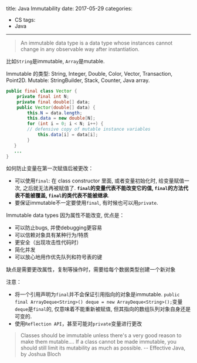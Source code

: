title: Java Immutability
date: 2017-05-29
categories:
- CS
tags:
- Java
---
> An immutable data type is a data type whose instances cannot change in any observable way after instantiation.

比如`String`是immutable, `Array`是mutable.

Immutable 的类型: String, Integer, Double, Color, Vector, Transaction, Point2D.
Mutable: StringBuilder, Stack, Counter, Java array.
<!-- more -->
```java
public final class Vector {
    private final int N;
    private final double[] data;
    public Vector(double[] data) {
        this.N = data.length;
        this.data = new double[N];
        for (int i = 0; i < N; i++) {
        // defensive copy of mutable instance variables
            this.data[i] = data[i];
        }
   }
   ...
}
```
如何防止变量在第一次赋值后被更改：
* 可以使用`final`: 在 class constructor 里面, 或者变量初始化时, 给变量赋值一次, 之后就无法再被赋值了. **`final`的变量代表不能改变它的值, `final`的方法代表不能被覆盖, `final`的类代表不能被继承**.
* 要保证immutable不一定要使用`final`, 有时候也可以用`private`.

Immutable data types 因为属性不能改变, 优点是：
* 可以防止bugs, 并使debugging更容易
* 可以信赖对象具有某种行为/特质
* 更安全（出现攻击性代码时）
* 简化并发
* 可以放心地用作优先队列和符号表的键

缺点是需要更改属性，复制等操作时，需要给每个数据类型创建一个新对象

注意：
* 将一个引用声明为`final`并不会保证引用指向的对象是immutable. `public final ArrayDeque<String>() deque = new ArrayDeque<String>();`变量`deque`是`final`的, 仅意味着不能重新被赋值, 但其指向的数组队列对象自身还是可变的.
* 使用`Reflection API`，甚至可能对`private`变量进行更改

> Classes should be immutable unless there's a very good reason to make them mutable....  If a class cannot be made immutable, you should still limit its mutability as much as possible.
-- Effective Java, by Joshua Bloch
